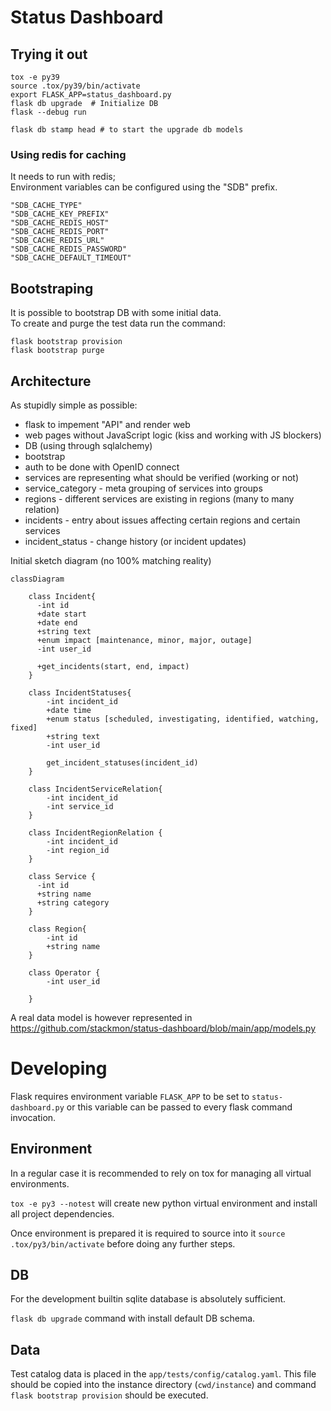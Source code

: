 # Status Dashboard

## Trying it out

```
tox -e py39
source .tox/py39/bin/activate
export FLASK_APP=status_dashboard.py
flask db upgrade  # Initialize DB
flask --debug run

flask db stamp head # to start the upgrade db models
```
### Using redis for caching
It needs to run with redis;  
Environment variables can be configured using the "SDB" prefix.
```
"SDB_CACHE_TYPE"
"SDB_CACHE_KEY_PREFIX"
"SDB_CACHE_REDIS_HOST"
"SDB_CACHE_REDIS_PORT"
"SDB_CACHE_REDIS_URL"
"SDB_CACHE_REDIS_PASSWORD"
"SDB_CACHE_DEFAULT_TIMEOUT"
```

## Bootstraping

It is possible to bootstrap DB with some initial data.  
To create and purge the test data run the command:
```
flask bootstrap provision
flask bootstrap purge
```

## Architecture

As stupidly simple as possible:

- flask to impement "API" and render web
- web pages without JavaScript logic (kiss and working with JS blockers)
- DB (using through sqlalchemy)
- bootstrap
- auth to be done with OpenID connect
- services are representing what should be verified (working or not)
- service_category - meta grouping of services into groups
- regions - different services are existing in regions (many to many relation)
- incidents - entry about issues affecting certain regions and certain services
- incident_status - change history (or incident updates)


Initial sketch diagram (no 100% matching reality)

```mermaid
classDiagram

    class Incident{
      -int id
      +date start
      +date end
      +string text
      +enum impact [maintenance, minor, major, outage]
      -int user_id

      +get_incidents(start, end, impact)
    }

    class IncidentStatuses{
        -int incident_id
        +date time
        +enum status [scheduled, investigating, identified, watching, fixed]
        +string text
        -int user_id

        get_incident_statuses(incident_id)
    }

    class IncidentServiceRelation{
        -int incident_id
        -int service_id
    }

    class IncidentRegionRelation {
        -int incident_id
        -int region_id
    }

    class Service {
      -int id
      +string name
      +string category
    }

    class Region{
        -int id
        +string name
    }

    class Operator {
        -int user_id
        
    }
```

A real data model is however represented in https://github.com/stackmon/status-dashboard/blob/main/app/models.py

# Developing

Flask requires environment variable `FLASK_APP` to be set to
`status-dashboard.py` or this variable can be passed to every flask command
invocation.

## Environment

In a regular case it is recommended to rely on tox for managing all virtual environments.

`tox -e py3 --notest` will create new python virtual environment and install
all project dependencies.

Once environment is prepared it is required to source into it `source
.tox/py3/bin/activate` before doing any further steps.

## DB

For the development builtin sqlite database is absolutely sufficient.

`flask db upgrade` command with install default DB schema.

## Data

Test catalog data is placed in the `app/tests/config/catalog.yaml`. This file
should be copied into the instance directory (`cwd/instance`) and command
`flask bootstrap provision` should be executed. 
